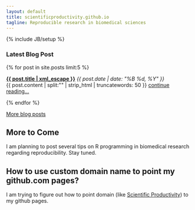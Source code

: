 ```yaml
---
layout: default
title: scientificproductivity.github.io
tagline: Reproducible research in biomedical sciences
---
```

{% include JB/setup %}
### Latest Blog Post ###
{% for post in site.posts limit:5 %}
  <p>
    <strong><a href="{{ post.url }}">{{ post.title | xml_escape }}</a></strong>
    <span>
    	<em><time datetime="{{ post.date | date: "%Y-%m-%d" }}">
    		{{ post.date | date: "%B %d, %Y" }}
    	</time></em>
    </span>
  <br />{{ post.content | split:"<!--more-->" | strip_html | truncatewords: 50 }} <a href="{{ post.url }}">continue reading...</a>
  </p>
{% endfor %}

[More blog posts](/blog.html)
    
## More to Come
I am planning to post several tips on R programming in biomedical research regarding reproducibility. 
Stay tuned.
## How to use custom domain name to point my github.com pages?
I am trying to figure out how to point domain (like [Scientific Productivity](www.scientificproductivity.com)) to my github pages.





